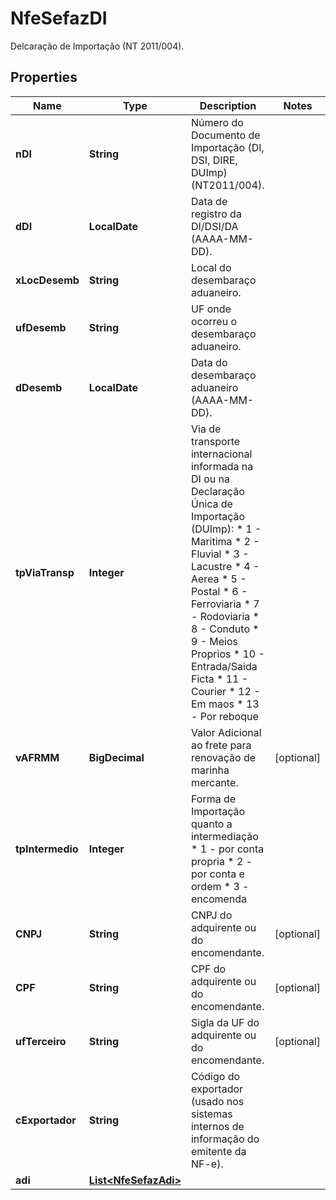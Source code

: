 

# NfeSefazDI

Delcaração de Importação  (NT 2011/004).

## Properties

| Name | Type | Description | Notes |
|------------ | ------------- | ------------- | -------------|
|**nDI** | **String** | Número do Documento de Importação (DI, DSI, DIRE, DUImp) (NT2011/004). |  |
|**dDI** | **LocalDate** | Data de registro da DI/DSI/DA (AAAA-MM-DD). |  |
|**xLocDesemb** | **String** | Local do desembaraço aduaneiro. |  |
|**ufDesemb** | **String** | UF onde ocorreu o desembaraço aduaneiro. |  |
|**dDesemb** | **LocalDate** | Data do desembaraço aduaneiro (AAAA-MM-DD). |  |
|**tpViaTransp** | **Integer** | Via de transporte internacional informada na DI ou na Declaração Única de Importação (DUImp):  * 1 - Maritima  * 2 - Fluvial  * 3 - Lacustre  * 4 - Aerea  * 5 - Postal  * 6 - Ferroviaria  * 7 - Rodoviaria  * 8 - Conduto  * 9 - Meios Proprios  * 10 - Entrada/Saida Ficta  * 11 - Courier  * 12 - Em maos  * 13 - Por reboque |  |
|**vAFRMM** | **BigDecimal** | Valor Adicional ao frete para renovação de marinha mercante. |  [optional] |
|**tpIntermedio** | **Integer** | Forma de Importação quanto a intermediação  * 1 - por conta propria  * 2 - por conta e ordem  * 3 - encomenda |  |
|**CNPJ** | **String** | CNPJ do adquirente ou do encomendante. |  [optional] |
|**CPF** | **String** | CPF do adquirente ou do encomendante. |  [optional] |
|**ufTerceiro** | **String** | Sigla da UF do adquirente ou do encomendante. |  [optional] |
|**cExportador** | **String** | Código do exportador (usado nos sistemas internos de informação do emitente da NF-e). |  |
|**adi** | [**List&lt;NfeSefazAdi&gt;**](NfeSefazAdi.md) |  |  |



